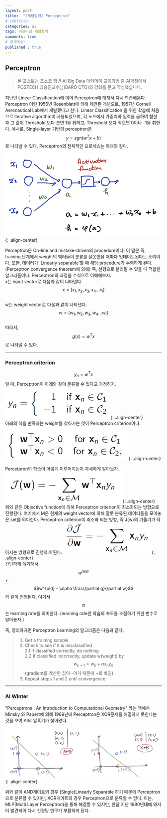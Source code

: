 ```yaml
---
layout: post
title:  "[개념정리] Perceptron"
# subtitle: 
categories: ai
tags: 머신러닝 개념정리
comments: true
# 공개여부:
published : true
---
```


## Perceptron

> 본 포스트는 포스코 청년 AI Big Data 아카데미 교육과정 중 AI과정에서 POSTECH 최승진교수님(BARO CTO)의 강의를 듣고 작성했습니다.

지난번 Linear Classification에 이어 Perceptron에 대해서 다시 학습해본다. Perceptron 이란 1956년 Rosenblatt에 의해 제안된 개념으로, 1957년 Cornell Aeronautical Lab에서 개발했다고 한다. Linear Classification 을 위한 학습에 처음으로 iterative algorithm이 사용되었으며, 각 노드에서 가중치와 입력을 곱하여 합한 후 그 값이 Threshold 보다 크면 1을 취하고, Threshold 보다 작으면 0이나 -1을 취한다. 예시로, Single-layer 기반의 perceptron은 $$y = sgn(w^T x + b)$$로 나타낼 수 있다. Perceptron의 전체적인 프로세스는 아래와 같다.

![](/assets/img/20200607/1.jpg){: .align-center}  

Perceptron은 On-line and mistake-driven의 procedure이다. 이 말은 즉, training 단계에서 weight의 벡터들이 분류를 잘못했을 때마다 업데이트된다는 소리이다. 또한, 데이터가 'Linearly separable'할 때 해당 procedure가 수렴하게 된다.(Perceptron convergence theorem에 의해) 즉, 선형으로 분리될 수 있을 때 적합한 알고리즘이다. Perceptron의 과정을 수식으로 이해해보자.  
x는 input vector로 다음과 같이 나타낸다. $$x = [x_{1}, x_{2}, x_{3}, x_{4} ... x_{i}]$$  
w는 weight vector로 다음과 같이 나타낸다. $$w = [w_{1}, w_{2}, w_{3}, w_{4} ... w_{i}]$$  
따라서, $$ g(x) = w^T x$$로 나타낼 수 있다.

---
### Perceptron criterion

$$ y_{n} = w^T x $$ 일 때, Perceptron이 아래와 같이 분류할 수 있다고 가정하자.
![](/assets/img/20200607/2.jpg){: .align-center}  
아래의 식을 만족하는 weight를 찾아가는 것이 Perceptron criterion이다.
![](/assets/img/20200607/3.jpg){: .align-center}

Percetpron의 학습이 어떻게 이루어지는지 자세하게 알아보자.
![](/assets/img/20200607/4.jpg){: .align-center}  
위와 같은 Objective function에 의해 Perceptron criterion이 최소화되는 방향으로 진행된다. 여기에서 M은 현재의 weight vector에 의해 잘못 분류된 데이터들을 모아놓은 set를 의미한다. Perceptron criterion이 최소화 되는 방향, 즉 J(w)의 기울기가 작아지는 방향으로 진행하게 된다.
![](/assets/img/20200607/5.jpg){: .align-center}  
간단하게 얘기해서 $$w^{new}$$ ← $$w^{old} - \alpha \frac{\partial g}{\partial w}$$ 와 같이 진행된다. 여기서 $$\alpha$$는 learning rate를 의미한다. (learning rate란 학습의 속도를 조절하기 위한 변수로 알아놓자.)


즉, 정리하자면 Perceptron Learning의 알고리즘은 다음과 같다.
>1. Get a training sample
>2. Check to see if it is misclassified  
> 2.1 If classified correctly, do nothing  
> 2.2 If classified incorrectly, update w(weight) by  
>     $$w_{k+1}=w_{k} + \alpha x_{n}y_{n}$$  (gradient를 계산한 값이 -이기 때문에 +로 바뀜)
>3. Repeat steps 1 and 2 until convergence

---
### AI Winter  

"Perceptrons : An Introduction to Computational Geometry" 라는 책에서 Minsky 와 Papert에 의해 1969년에 Perceptron은 XOR문제를 해결하지 못한다는 것을 보여 AI의 암흑기가 찾아왔다.

![](/assets/img/20200607/6.jpg){: .align-center}  

위와 같이 AND게이트의 경우 (Single)Linearly Separable 하기 때문에 Perceptron으로 분류할 수 있지만, XOR게이트의 경우 Perceptron으로 분류할 수 없다. 이는, MLP(Multi Layer Perceptron)을 통해 해결할 수 있지만, 한참 지난 1980년대에 와서야 발견되어 다시 신경망 연구가 부활하게 된다.